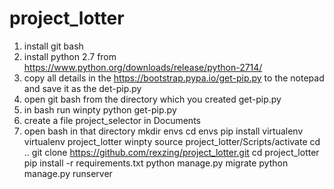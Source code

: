 # project_lotter

1. install git bash
2. install python 2.7 from https://www.python.org/downloads/release/python-2714/
3. copy all details in the https://bootstrap.pypa.io/get-pip.py to the notepad and save it as the det-pip.py
4. open git bash from the directory which you created get-pip.py
5. in bash run
  winpty python get-pip.py
6. create a file project_selector in Documents
7. open bash in that directory
   mkdir envs
   cd envs 
   pip install virtualenv
   virtualenv project_lotter
   winpty source project_lotter/Scripts/activate
   cd ..
   git clone https://github.com/rexzing/project_lotter.git
   cd project_lotter
   pip install -r requirements.txt
   python manage.py migrate
   python manage.py runserver
